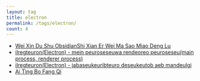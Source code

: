 ```yaml
---
layout: tag
title: electron
permalink: /tags/electron/
count: 4
---
```


- [Wei Xin Du Shu ObsidianShi Xian Er Wei Ma Sao Miao Deng Lu ](https://zhaohongxuan.github.io/2022/05/24/weread-qrcode-login-in-obsidian/)
- [ilregteuron(Electron) - mein peuroseseuwa rendeoreo peuroseseu(main process, renderer process)](https://chanhuiseok.github.io/posts/electron-2/)
- [ilregteuron(Electron) - jabaseukeuribteuro deseukeutob aeb mandeulgi](https://chanhuiseok.github.io/posts/electron-1/)
- [Ai Ting Bo Fang Qi ](https://renhongl.github.io/2017/01/21/%E7%88%B1%E5%90%AC%E6%92%AD%E6%94%BE%E5%99%A8/)
